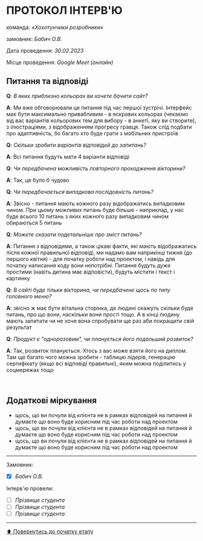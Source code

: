 # ПРОТОКОЛ ІНТЕРВ'Ю

команда: «*Хохотунчики розробники*»

замовник:  *Бабич О.В.*

Дата проведення: *30.02.2023*

Місце проведення: *Google Meet (онлайн)*

## Питання та відповіді

**Q**: *В яких приблизно кольорах ви хочете бачити сайт?*

**A**: Ми вже обговорювали це питання під час першої зустрічі. Інтерфейс має бути максимально привабливим - в яскравих кольорах (чекаємо від вас варіантів кольорових тем для вибору - в анкеті, яку ви створите), з ілюстраціями, з відображенням прогресу гравця. Також слід подбати про адаптивність, бо багато хто буде грати з мобільних пристроїв 

**Q**: *Скільки зробити варіантів відповідей до запитань?*

**A**: Всі питання будуть мати 4 варіанти відповіді 

**Q**: *Чи передбачена можливість повторного проходження вікторини?*

**A**: Так, це було б чудово

**Q**: *Чи передбачається випадкова послідовність питань?*

**A**: Звісно - питання мають кожного разу відображатись випадковим чином. При цьому можливих питань буде більше - наприклад, у нас буде всього 10 питань з яких кожного разу випадковим чином обираються 5 питань

**Q**: *Можете сказати подетальніше про зміст питань?*

**A**: Питання з відповідями, а також цікаві факти, які мають відображатись після кожної правильної відповіді, ми надамо вам наприкінці тижня (до першого квітня) - для початку роботи над проектом, і навідь для початку написання коду вони непотрібні. Питання будуть дуже простими (навіть дитина має відповісти), будуть містити і текст і картинку

**Q**: *В сайті буде тільки вікторина, чи передбачене щось по типу головного меню?*

**A**: звісно ж має бути вітальна сторінка, де людині скажуть скільки буде питань, про що вони, наскільки вони прості тощо. А в кінці людину мають запитати чи не хоче вона спробувати ще раз аби покращити свій результат 

**Q**: *Продукт є "одноразовим", чи планується його подальший розвиток?*

**A**: Так, розвиток планується. Хтось з вас може взяти його на диплом. Там ще багато чого можна зробити - таблицю лідерів, генерацію сертифікату (якщо всі відповіді правильні), яким можна поділитись у соцмережах тощо

<br>

## Додаткові міркування
* щось, що ви почули від клієнта не в рамках відповідей на питання й думаєте що воно буде корисним під час роботи над проектом
* щось, що ви почули від клієнта не в рамках відповідей на питання й думаєте що воно буде корисним під час роботи над проектом
* щось, що ви почули від клієнта не в рамках відповідей на питання й думаєте що воно буде корисним під час роботи над проектом

---
Замовник: 		
- [x] *Бабич О.В.*

Інтерв'ю провели:			

- [ ] *Прізвище студента*
- [ ] *Прізвище студента*
- [ ] *Прізвище студента*

---
[:arrow_up: Повернутись до початку етапу](/docs/1.Envisioning/README.md)
